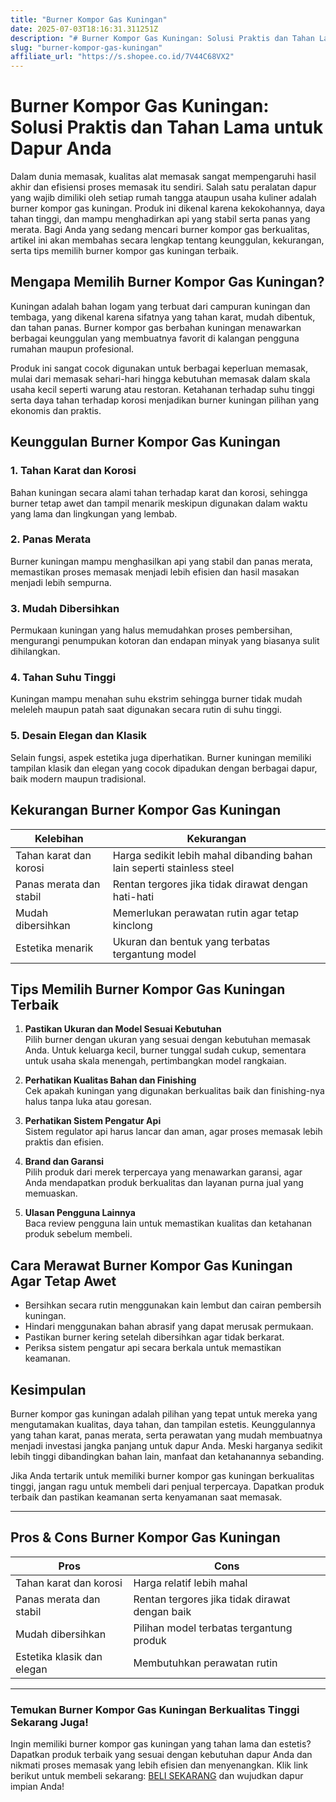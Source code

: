 ```yaml
---
title: "Burner Kompor Gas Kuningan"
date: 2025-07-03T18:16:31.311251Z
description: "# Burner Kompor Gas Kuningan: Solusi Praktis dan Tahan Lama untuk Dapur Anda..."
slug: "burner-kompor-gas-kuningan"
affiliate_url: "https://s.shopee.co.id/7V44C68VX2"
---
```

# Burner Kompor Gas Kuningan: Solusi Praktis dan Tahan Lama untuk Dapur Anda

Dalam dunia memasak, kualitas alat memasak sangat mempengaruhi hasil akhir dan efisiensi proses memasak itu sendiri. Salah satu peralatan dapur yang wajib dimiliki oleh setiap rumah tangga ataupun usaha kuliner adalah burner kompor gas kuningan. Produk ini dikenal karena kekokohannya, daya tahan tinggi, dan mampu menghadirkan api yang stabil serta panas yang merata. Bagi Anda yang sedang mencari burner kompor gas berkualitas, artikel ini akan membahas secara lengkap tentang keunggulan, kekurangan, serta tips memilih burner kompor gas kuningan terbaik.

## Mengapa Memilih Burner Kompor Gas Kuningan?

Kuningan adalah bahan logam yang terbuat dari campuran kuningan dan tembaga, yang dikenal karena sifatnya yang tahan karat, mudah dibentuk, dan tahan panas. Burner kompor gas berbahan kuningan menawarkan berbagai keunggulan yang membuatnya favorit di kalangan pengguna rumahan maupun profesional.

Produk ini sangat cocok digunakan untuk berbagai keperluan memasak, mulai dari memasak sehari-hari hingga kebutuhan memasak dalam skala usaha kecil seperti warung atau restoran. Ketahanan terhadap suhu tinggi serta daya tahan terhadap korosi menjadikan burner kuningan pilihan yang ekonomis dan praktis.

## Keunggulan Burner Kompor Gas Kuningan

### 1. Tahan Karat dan Korosi
Bahan kuningan secara alami tahan terhadap karat dan korosi, sehingga burner tetap awet dan tampil menarik meskipun digunakan dalam waktu yang lama dan lingkungan yang lembab.

### 2. Panas Merata
Burner kuningan mampu menghasilkan api yang stabil dan panas merata, memastikan proses memasak menjadi lebih efisien dan hasil masakan menjadi lebih sempurna.

### 3. Mudah Dibersihkan
Permukaan kuningan yang halus memudahkan proses pembersihan, mengurangi penumpukan kotoran dan endapan minyak yang biasanya sulit dihilangkan.

### 4. Tahan Suhu Tinggi
Kuningan mampu menahan suhu ekstrim sehingga burner tidak mudah meleleh maupun patah saat digunakan secara rutin di suhu tinggi.

### 5. Desain Elegan dan Klasik
Selain fungsi, aspek estetika juga diperhatikan. Burner kuningan memiliki tampilan klasik dan elegan yang cocok dipadukan dengan berbagai dapur, baik modern maupun tradisional.

## Kekurangan Burner Kompor Gas Kuningan

| Kelebihan | Kekurangan |
|------------|--------------|
| Tahan karat dan korosi | Harga sedikit lebih mahal dibanding bahan lain seperti stainless steel |
| Panas merata dan stabil | Rentan tergores jika tidak dirawat dengan hati-hati |
| Mudah dibersihkan | Memerlukan perawatan rutin agar tetap kinclong |
| Estetika menarik | Ukuran dan bentuk yang terbatas tergantung model |

## Tips Memilih Burner Kompor Gas Kuningan Terbaik

1. **Pastikan Ukuran dan Model Sesuai Kebutuhan**  
Pilih burner dengan ukuran yang sesuai dengan kebutuhan memasak Anda. Untuk keluarga kecil, burner tunggal sudah cukup, sementara untuk usaha skala menengah, pertimbangkan model rangkaian.

2. **Perhatikan Kualitas Bahan dan Finishing**  
Cek apakah kuningan yang digunakan berkualitas baik dan finishing-nya halus tanpa luka atau goresan.

3. **Perhatikan Sistem Pengatur Api**  
Sistem regulator api harus lancar dan aman, agar proses memasak lebih praktis dan efisien.

4. **Brand dan Garansi**  
Pilih produk dari merek terpercaya yang menawarkan garansi, agar Anda mendapatkan produk berkualitas dan layanan purna jual yang memuaskan.

5. **Ulasan Pengguna Lainnya**  
Baca review pengguna lain untuk memastikan kualitas dan ketahanan produk sebelum membeli.

## Cara Merawat Burner Kompor Gas Kuningan Agar Tetap Awet

- Bersihkan secara rutin menggunakan kain lembut dan cairan pembersih kuningan.
- Hindari menggunakan bahan abrasif yang dapat merusak permukaan.
- Pastikan burner kering setelah dibersihkan agar tidak berkarat.
- Periksa sistem pengatur api secara berkala untuk memastikan keamanan.

## Kesimpulan

Burner kompor gas kuningan adalah pilihan yang tepat untuk mereka yang mengutamakan kualitas, daya tahan, dan tampilan estetis. Keunggulannya yang tahan karat, panas merata, serta perawatan yang mudah membuatnya menjadi investasi jangka panjang untuk dapur Anda. Meski harganya sedikit lebih tinggi dibandingkan bahan lain, manfaat dan ketahanannya sebanding.

Jika Anda tertarik untuk memiliki burner kompor gas kuningan berkualitas tinggi, jangan ragu untuk membeli dari penjual terpercaya. Dapatkan produk terbaik dan pastikan keamanan serta kenyamanan saat memasak.

---

## Pros & Cons Burner Kompor Gas Kuningan

| **Pros** | **Cons** |
|------------|--------------|
| Tahan karat dan korosi | Harga relatif lebih mahal |
| Panas merata dan stabil | Rentan tergores jika tidak dirawat dengan baik |
| Mudah dibersihkan | Pilihan model terbatas tergantung produk |
| Estetika klasik dan elegan | Membutuhkan perawatan rutin |

---

### Temukan Burner Kompor Gas Kuningan Berkualitas Tinggi Sekarang Juga!

Ingin memiliki burner kompor gas kuningan yang tahan lama dan estetis? Dapatkan produk terbaik yang sesuai dengan kebutuhan dapur Anda dan nikmati proses memasak yang lebih efisien dan menyenangkan. Klik link berikut untuk membeli sekarang: [BELI SEKARANG](https://s.shopee.co.id/7V44C68VX2) dan wujudkan dapur impian Anda!